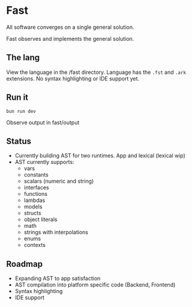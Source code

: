 # Fast

All software converges on a single general solution.

Fast observes and implements the general solution.

## The lang

View the language in the /fast directory. Language has the `.fst` and `.ark` extensions. No syntax highlighting or IDE support yet.

## Run it

```
bun run dev
```

Observe output in fast/output

## Status

- Currently building AST for two runtimes. App and lexical (lexical wip)
- AST currently supports:
  - vars
  - constants
  - scalars (numeric and string)
  - interfaces
  - functions
  - lambdas
  - models
  - structs
  - object literals
  - math
  - strings with interpolations
  - enums
  - contexts

## Roadmap

- Expanding AST to app satisfaction
- AST compilation into platform specific code (Backend, Frontend)
- Syntax highlighting
- IDE support
